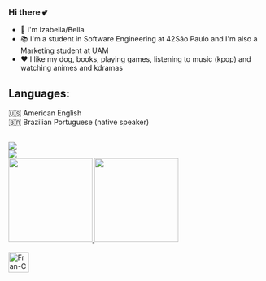 ### Hi there 💕
- 🌙 I'm Izabella/Bella
- 📚 I'm a student in Software Engineering at 42São Paulo and I'm also a Marketing student at UAM
- ❤️ I like my dog, books, playing games, listening to music (kpop) and watching animes and kdramas

## Languages:
🇺🇸 American English
<br>
🇧🇷 Brazilian Portuguese (native speaker)
##
<div>
  <a href="https://www.linkedin.com/in/izabella-porfírio" target="_blank"><img src="https://img.shields.io/badge/LinkedIn-0077B5?style=for-the-badge&logo=linkedin&logoColor=white"></a>
</div>
 <a href="https://instagram.com/izabella_larissa"><img src="https://img.shields.io/badge/instagram-E4405F.svg?style=for-the-badge&logo=instagram&logoColor=white"/></a>
<div>

<div>
  <a href="https://github.com/bellaiza">
  <image height="165em" src=https://github-readme-stats.vercel.app/api?username=bellaiza&show_icons=true&theme=midnight-purple&include_all_commits=true&count_private=true"/>
  <image height="165em" src=https://github-readme-stats.vercel.app/api/top-langs/?username=bellaiza&theme=midnight-purple&layout=compact&langs_count=16"/>
</div>

<div style="display: inline_block"><br>
  <image align="center" alt="Fran-C" heigh="30" width="40" src="https://github.com/devicons/devicon/blob/master/icons/c/c-original.svg">
</div>

